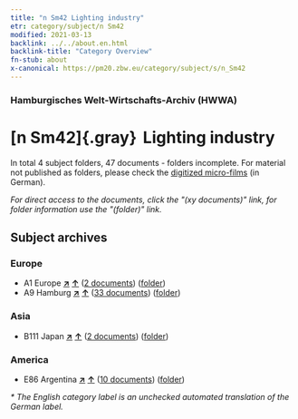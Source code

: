 ```yaml
---
title: "n Sm42 Lighting industry"
etr: category/subject/n Sm42
modified: 2021-03-13
backlink: ../../about.en.html
backlink-title: "Category Overview"
fn-stub: about
x-canonical: https://pm20.zbw.eu/category/subject/s/n_Sm42
---
```


### Hamburgisches Welt-Wirtschafts-Archiv (HWWA)
# [n Sm42]{.gray}&#8201; Lighting industry&#160; 





In total 4 subject folders, 47 documents - folders incomplete.
For material not published as folders, please check the [digitized micro-films](/film/h1_sh.de.html) (in German).

_For direct access to the documents, click the "(xy documents)" link, for folder information use the "(folder)" link._

## Subject archives



### Europe

- A1 Europe [**&nearr;**](../../../geo/i/140892/about.en.html "Europe (all folders)") [**&uarr;**](../../../geo/about.en.html#A1 "Country category system") (<a href="https://pm20.zbw.eu/dfgview/sh/140892,145846" title="about: Europe : Lighting industry" target="_blank">2 documents</a>) ([folder](../../../../folder/sh/1408xx/140892/1458xx/145846/about.en.html))
- A9 Hamburg [**&nearr;**](../../../geo/i/140905/about.en.html "Hamburg (all folders)") [**&uarr;**](../../../geo/about.en.html#A9 "Country category system") (<a href="https://pm20.zbw.eu/dfgview/sh/140905,145846" title="about: Hamburg : Lighting industry" target="_blank">33 documents</a>) ([folder](../../../../folder/sh/1409xx/140905/1458xx/145846/about.en.html))

### Asia

- B111 Japan [**&nearr;**](../../../geo/i/141272/about.en.html "Japan (all folders)") [**&uarr;**](../../../geo/about.en.html#B111 "Country category system") (<a href="https://pm20.zbw.eu/dfgview/sh/141272,145846" title="about: Japan : Lighting industry" target="_blank">2 documents</a>) ([folder](../../../../folder/sh/1412xx/141272/1458xx/145846/about.en.html))

### America

- E86 Argentina [**&nearr;**](../../../geo/i/141692/about.en.html "Argentina (all folders)") [**&uarr;**](../../../geo/about.en.html#E86 "Country category system") (<a href="https://pm20.zbw.eu/dfgview/sh/141692,145846" title="about: Argentina : Lighting industry" target="_blank">10 documents</a>) ([folder](../../../../folder/sh/1416xx/141692/1458xx/145846/about.en.html))


_* The English category label is an unchecked automated translation of the German label._

